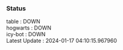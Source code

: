 ### Status


table : DOWN  
hogwarts : DOWN  
icy-bot : DOWN  
Latest Update : 2024-01-17 04:10:15.967960
